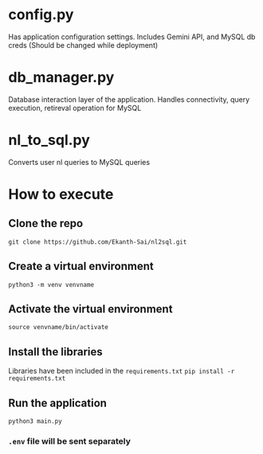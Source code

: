 # config.py
Has application configuration settings. Includes Gemini API, and MySQL db creds (Should be changed  while deployment)

# db_manager.py
Database interaction layer of the application. Handles connectivity, query execution, retireval operation for MySQL

# nl_to_sql.py
Converts user nl queries to MySQL queries

# How to execute
## Clone the repo
`git clone https://github.com/Ekanth-Sai/nl2sql.git`

## Create a virtual environment 
`python3 -m venv venvname`

## Activate the virtual environment
`source venvname/bin/activate`

## Install the libraries
Libraries have been included in the `requirements.txt`
`pip install -r requirements.txt`

## Run the application
`python3 main.py`

### `.env` file will be sent separately
